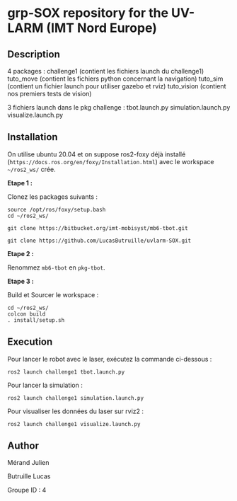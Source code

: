 # grp-SOX repository for the UV-LARM (IMT Nord Europe)

## Description

4 packages :
	challenge1 	(contient les fichiers launch du challenge1)
	tuto_move 	(contient les fichiers python concernant la navigation)
	tuto_sim	(contient un fichier launch pour utiliser gazebo et rviz)
	tuto_vision	(contient nos premiers tests de vision)

3 fichiers launch dans le pkg challenge :
	tbot.launch.py
	simulation.launch.py
	visualize.launch.py

## Installation

On utilise ubuntu 20.04 et on suppose ros2-foxy déjà installé (`https://docs.ros.org/en/foxy/Installation.html`) avec le workspace `~/ros2_ws/` crée.

**Etape 1 :** 

Clonez les packages suivants :

```
source /opt/ros/foxy/setup.bash
cd ~/ros2_ws/

git clone https://bitbucket.org/imt-mobisyst/mb6-tbot.git

git clone https://github.com/LucasButruille/uvlarm-SOX.git
```

**Etape 2 :** 

Renommez `mb6-tbot` en `pkg-tbot`.

**Etape 3 :** 

Build et Sourcer le workspace :
```
cd ~/ros2_ws/
colcon build
. install/setup.sh
```


## Execution 

Pour lancer le robot avec le laser, exécutez la commande ci-dessous : 
```
ros2 launch challenge1 tbot.launch.py
```

Pour lancer la simulation :
```
ros2 launch challenge1 simulation.launch.py
```

Pour visualiser les données du laser sur rviz2 :
```
ros2 launch challenge1 visualize.launch.py
```

## Author

Mérand Julien

Butruille Lucas

Groupe ID : 4

